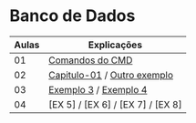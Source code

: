 # Banco de Dados

|Aulas|Explicações|
|-|-|
|01|[Comandos do CMD](/anotacoes[MD]/CMD.md)|
|02|[Capitulo-01](/js/cap01/ex-01.html) / [Outro exemplo](/js/cap01/logica.js)|
|03|[Exemplo 3](/js/cap01/ex-01_3.html) / [Exemplo 4](/js/cap01/ex-01_4.html)
|04|[EX 5] / [EX 6] / [EX 7] / [EX 8]|